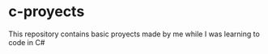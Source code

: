 # c-proyects

This repository contains basic proyects made by me while I was learning to code in C#
